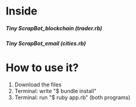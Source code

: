 # Inside
##### Tiny ScrapBot_blockchain (trader.rb)
##### Tiny ScrapBot_email (cities.rb)

# How to use it?

1) Download the files
2) Terminal: write "$ bundle install"
3) Terminal: run "$ ruby app.rb" (both programs)

#
